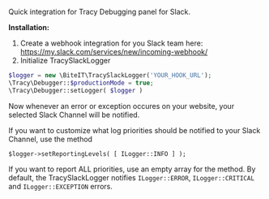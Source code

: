 Quick integration for Tracy Debugging panel for Slack.

**Installation:**
1. Create a webhook integration for you Slack team here: https://my.slack.com/services/new/incoming-webhook/
2. Initialize TracySlackLogger

```php
$logger = new \BiteIT\TracySlackLogger('YOUR_HOOK_URL');
\Tracy\Debugger::$productionMode = true;
\Tracy\Debugger::setLogger( $logger )
```

Now whenever an error or exception occures on your website, your selected Slack Channel will be notified.

If you want to customize what log priorities should be notified to your Slack Channel, use the method
```
$logger->setReportingLevels( [ ILogger::INFO ] );
```

If you want to report ALL priorities, use an empty array for the method.
By default, the TracySlackLogger notifies `ILogger::ERROR`, `ILogger::CRITICAL` and `ILogger::EXCEPTION` errors. 
